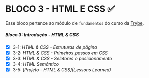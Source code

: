 # BLOCO 3 - HTML E CSS :white_check_mark: 


Esse bloco pertence ao módulo de `fundamentos` do curso da [Trybe](https://www.betrybe.com/). 


##### Bloco 3: Introdução - HTML & CSS

- [X] 3-1: _HTML & CSS - Estruturas de pãgina_
- [X] 3-2: _HTML & CSS - Primeiros passos em CSS_
- [X] 3-3: _HTML & CSS - Seletores e posicionamento_
- [X] 3-4: _HTML Semântico_
- [X] 3-5: _[Projeto - HTML & CSS](Lessons Learned)_